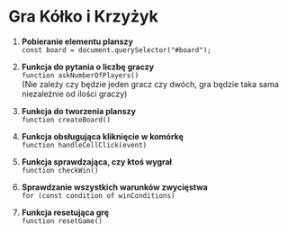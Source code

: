 # Gra Kółko i Krzyżyk

1. **Pobieranie elementu planszy**  
   `const board = document.querySelector("#board");`

2. **Funkcja do pytania o liczbę graczy**  
   `function askNumberOfPlayers()`  
   (Nie zależy czy będzie jeden gracz czy dwóch, gra będzie taka sama niezależnie od ilości graczy)

3. **Funkcja do tworzenia planszy**  
   `function createBoard()`

4. **Funkcja obsługująca kliknięcie w komórkę**  
   `function handleCellClick(event)`

5. **Funkcja sprawdzająca, czy ktoś wygrał**  
   `function checkWin()`

6. **Sprawdzanie wszystkich warunków zwycięstwa**  
   `for (const condition of winConditions)`

7. **Funkcja resetująca grę**  
   `function resetGame()`
